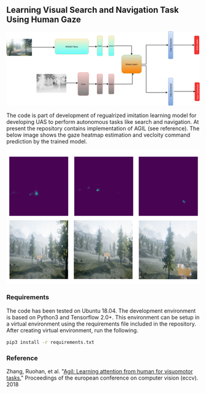 ## Learning Visual Search and Navigation Task Using Human Gaze

<img src="misc/aril.png" width="600">


The code is part of development of regualrized imitation learning model for developing UAS to perform autonomous tasks like search and navigation. At present the repository contains implementation of AGIL (see reference). The below image shows the gaze heatmap estimation and vecloity command prediction by the trained model.


<img src="misc/results.png" width="600">

### Requirements

The code has been tested on Ubuntu 18.04. The development environment is based on Python3 and Tensorflow 2.0+. This environment can be setup in a virtual environment using the requirements file included in the repository. After creating virtual environment, run the following. 
```bash
pip3 install -r requirements.txt
```

### Reference
Zhang, Ruohan, et al. "[Agil: Learning attention from human for visuomotor tasks.](https://openaccess.thecvf.com/content_ECCV_2018/html/Ruohan_Zhang_AGIL_Learning_Attention_ECCV_2018_paper.html)" Proceedings of the european conference on computer vision (eccv). 2018
